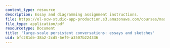 ```yaml
---
content_type: resource
description: Essay and diagramming assignment instructions.
file: https://ol-ocw-studio-app-production.s3.amazonaws.com/courses/mas-965-social-visualization-fall-2004/bfc281de38a22cd56ef9a3507b224336_assn6.pdf
file_type: application/pdf
resourcetype: Document
title: 'large-scale persistent conversations: essays and sketches'
uid: bfc281de-38a2-2cd5-6ef9-a3507b224336
---
```

